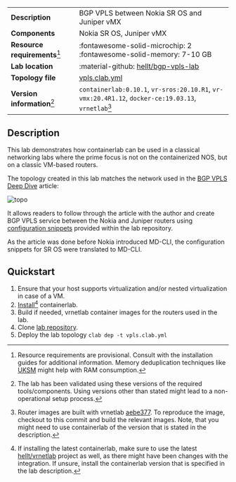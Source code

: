|                               |                                                                                                     |
| ----------------------------- | --------------------------------------------------------------------------------------------------- |
| **Description**               | BGP VPLS between Nokia SR OS and Juniper vMX                                                        |
| **Components**                | Nokia SR OS, Juniper vMX                                                                            |
| **Resource requirements**[^1] | :fontawesome-solid-microchip: 2 <br/>:fontawesome-solid-memory: 7-10 GB                             |
| **Lab location**              | :material-github: [hellt/bgp-vpls-lab](https://github.com/hellt/bgp-vpls-lab)                       |
| **Topology file**             | [vpls.clab.yml][topofile]                                                                           |
| **Version information**[^2]   | `containerlab:0.10.1`, `vr-sros:20.10.R1`, `vr-vmx:20.4R1.12`, `docker-ce:19.03.13`, `vrnetlab`[^3] |

## Description

This lab demonstrates how containerlab can be used in a classical networking labs where the prime focus is not on the containerized NOS, but on a classic VM-based routers.

The topology created in this lab matches the network used in the [BGP VPLS Deep Dive](https://netdevops.me/2016/11/bgp-vpls-explained-nokia-juniper/) article:

![topo](https://img-fotki.yandex.ru/get/194989/21639405.11d/0_8b222_20c181b9_orig.png)

It allows readers to follow through the article with the author and create BGP VPLS service between the Nokia and Juniper routers using [configuration snippets](https://github.com/hellt/bgp-vpls-lab/tree/master/configs) provided within the lab repository.

As the article was done before Nokia introduced MD-CLI, the configuration snippets for SR OS were translated to MD-CLI.

## Quickstart

1. Ensure that your host supports virtualization and/or nested virtualization in case of a VM.
2. [Install](../install.md)[^4] containerlab.
3. Build if needed, vrnetlab container images for the routers used in the lab.
4. Clone [lab repository](https://github.com/hellt/bgp-vpls-lab).
5. Deploy the lab topology `clab dep -t vpls.clab.yml`

[topofile]: https://github.com/hellt/bgp-vpls-lab/blob/master/vpls.clab.yml
[^1]: Resource requirements are provisional. Consult with the installation guides for additional information. Memory deduplication techniques like [UKSM](https://netdevops.me/2021/how-to-patch-ubuntu-20.04-focal-fossa-with-uksm/) might help with RAM consumption.
[^2]: The lab has been validated using these versions of the required tools/components. Using versions other than stated might lead to a non-operational setup process.
[^3]: Router images are built with vrnetlab [aebe377](https://github.com/hellt/vrnetlab/tree/aebe377f07da9497b1af82c081ca7ff5b072c3f4). To reproduce the image, checkout to this commit and build the relevant images. Note, that you might need to use containerlab of the version that is stated in the description.
[^4]: If installing the latest containerlab, make sure to use the latest [hellt/vrnetlab](https://github.com/hellt/vrnetlab) project as well, as there might have been changes with the integration. If unsure, install the containerlab version that is specified in the lab description.
